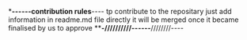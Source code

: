 *********------contribution rules********----
tp contribute to the repositary just add information in readme.md file directly it will be merged once it became finalised by us to approve
************-//////////------**********////////----
